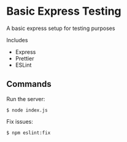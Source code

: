 # Basic Express Testing

A basic express setup for testing purposes

Includes
- Express
- Prettier
- ESLint

## Commands
Run the server:
```
$ node index.js
```

Fix issues:
```
$ npm eslint:fix
```
